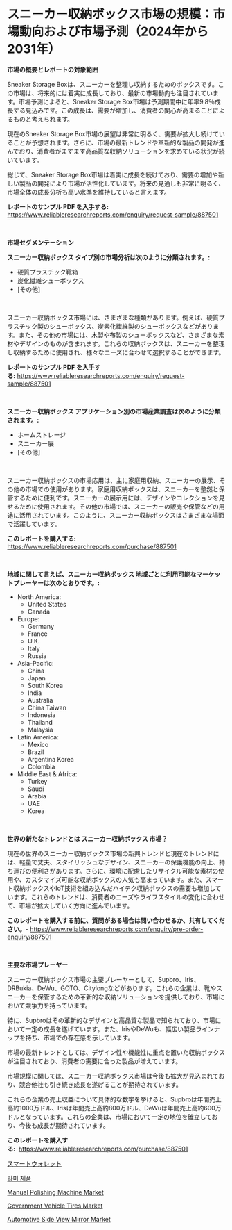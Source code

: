 <p><h1>スニーカー収納ボックス市場の規模：市場動向および市場予測（2024年から2031年）</h1></p><p><strong>市場の概要とレポートの対象範囲</strong></p>
<p><p>Sneaker Storage Boxは、スニーカーを整理し収納するためのボックスです。この市場は、将来的には着実に成長しており、最新の市場動向も注目されています。市場予測によると、Sneaker Storage Box市場は予測期間中に年率9.8％成長する見込みです。この成長は、需要が増加し、消費者の関心が高まることによるものと考えられます。</p><p>現在のSneaker Storage Box市場の展望は非常に明るく、需要が拡大し続けていることが予想されます。さらに、市場の最新トレンドや革新的な製品の開発が進んでおり、消費者がますます高品質な収納ソリューションを求めている状況が続いています。</p><p>総じて、Sneaker Storage Box市場は着実に成長を続けており、需要の増加や新しい製品の開発により市場が活性化しています。将来の見通しも非常に明るく、市場全体の成長分析も高い水準を維持していると言えます。</p></p>
<p><strong>レポートのサンプル PDF を入手する:</strong> <a href="https://www.reliableresearchreports.com/enquiry/request-sample/887501">https://www.reliableresearchreports.com/enquiry/request-sample/887501</a></p>
<p>&nbsp;</p>
<p><strong>市場セグメンテーション</strong></p>
<p><strong>スニーカー収納ボックス タイプ別の市場分析は次のように分類されます。:</strong></p>
<p><ul><li>硬質プラスチック靴箱</li><li>炭化繊維シューボックス</li><li>[その他]</li></ul></p>
<p>&nbsp;</p>
<p><p>スニーカー収納ボックス市場には、さまざまな種類があります。例えば、硬質プラスチック製のシューボックス、炭素化繊維製のシューボックスなどがあります。また、その他の市場には、木製や布製のシューボックスなど、さまざまな素材やデザインのものが含まれます。これらの収納ボックスは、スニーカーを整理し収納するために使用され、様々なニーズに合わせて選択することができます。</p></p>
<p><strong>レポートのサンプル PDF を入手する:</strong>&nbsp;<a href="https://www.reliableresearchreports.com/enquiry/request-sample/887501">https://www.reliableresearchreports.com/enquiry/request-sample/887501</a></p>
<p>&nbsp;</p>
<p><strong> スニーカー収納ボックス アプリケーション別の市場産業調査は次のように分類されます。:</strong></p>
<p><ul><li>ホームストレージ</li><li>スニーカー展</li><li>[その他]</li></ul></p>
<p>&nbsp;</p>
<p><p>スニーカー収納ボックスの市場応用は、主に家庭用収納、スニーカーの展示、その他の市場での使用があります。家庭用収納ボックスは、スニーカーを整然と保管するために便利です。スニーカーの展示用には、デザインやコレクションを見せるために使用されます。その他の市場では、スニーカーの販売や保管などの用途に活用されています。このように、スニーカー収納ボックスはさまざまな場面で活躍しています。</p></p>
<p><strong>このレポートを購入する:</strong>&nbsp; <a href="https://www.reliableresearchreports.com/purchase/887501">https://www.reliableresearchreports.com/purchase/887501</a></p>
<p>&nbsp;</p>
<p><strong>地域に関して言えば、スニーカー収納ボックス 地域ごとに利用可能なマーケットプレーヤーは次のとおりです。:</strong></p>
<p><ul>
    <li>
        North America:
        <ul>
            <li>United States</li>
            <li>Canada</li>
        </ul>
    </li>
    <li>
        Europe:
        <ul>
            <li>Germany</li>
            <li>France</li>
            <li>U.K.</li>
            <li>Italy</li>
            <li>Russia</li>
        </ul>
    </li>
    <li>
        Asia-Pacific:
        <ul>
            <li>China</li>
            <li>Japan</li>
            <li>South Korea</li>
            <li>India</li>
            <li>Australia</li>
            <li>China Taiwan</li>
            <li>Indonesia</li>
            <li>Thailand</li>
            <li>Malaysia</li>
        </ul>
    </li>
    <li>
        Latin America:
        <ul>
            <li>Mexico</li>
            <li>Brazil</li>
            <li>Argentina Korea</li>
            <li>Colombia</li>
        </ul>
    </li>
    <li>
        Middle East & Africa:
        <ul>
            <li>Turkey</li>
            <li>Saudi</li>
            <li>Arabia</li>
            <li>UAE</li>
            <li>Korea</li>
        </ul>
    </li>
    </ul></p>
<p>&nbsp;</p>
<p><strong>世界の新たなトレンドとは スニーカー収納ボックス 市場？</strong></p>
<p><p>現在の世界のスニーカー収納ボックス市場の新興トレンドと現在のトレンドには、軽量で丈夫、スタイリッシュなデザイン、スニーカーの保護機能の向上、持ち運びの便利さがあります。さらに、環境に配慮したリサイクル可能な素材の使用や、カスタマイズ可能な収納ボックスの人気も高まっています。また、スマート収納ボックスやIoT技術を組み込んだハイテク収納ボックスの需要も増加しています。これらのトレンドは、消費者のニーズやライフスタイルの変化に合わせて、市場が拡大していく方向に進んでいます。</p></p>
<p><strong>このレポートを購入する前に、質問がある場合は問い合わせるか、共有してください。</strong>- <a href="https://www.reliableresearchreports.com/enquiry/pre-order-enquiry/887501">https://www.reliableresearchreports.com/enquiry/pre-order-enquiry/887501</a></p>
<p>&nbsp;</p>
<p><strong>主要な市場プレーヤー</strong></p>
<p><p>スニーカー収納ボックス市場の主要プレーヤーとして、Supbro、Iris、DRBukia、DeWu、GOTO、Citylongなどがあります。これらの企業は、靴やスニーカーを保管するための革新的な収納ソリューションを提供しており、市場において競争力を持っています。</p><p>特に、Supbroはその革新的なデザインと高品質な製品で知られており、市場において一定の成長を遂げています。また、IrisやDeWuも、幅広い製品ラインナップを持ち、市場での存在感を示しています。</p><p>市場の最新トレンドとしては、デザイン性や機能性に重点を置いた収納ボックスが注目されており、消費者の需要に合った製品が増えています。</p><p>市場規模に関しては、スニーカー収納ボックス市場は今後も拡大が見込まれており、競合他社も引き続き成長を遂げることが期待されています。</p><p>これらの企業の売上収益について具体的な数字を挙げると、Supbroは年間売上高約1000万ドル、Irisは年間売上高約800万ドル、DeWuは年間売上高約600万ドルとなっています。これらの企業は、市場において一定の地位を確立しており、今後も成長が期待されています。</p></p>
<p><strong>このレポートを購入する:</strong>&nbsp;&nbsp;<a href="https://www.reliableresearchreports.com/purchase/887501">https://www.reliableresearchreports.com/purchase/887501</a></p>
<p><p><a href="https://github.com/ppmazlotr77499/Market-Research-Report-List-1/blob/main/8442161187653.md">スマートウォレット</a></p><p><a href="https://github.com/vsap75a286l/Market-Research-Report-List-1/blob/main/2579827187589.md">라미 제품</a></p><p><a href="https://fearless-okapi-6c8.notion.site/Manual-Polishing-Machine-Market-Size-Furnishes-Valuable-Information-Encompassing-Market-Share-Marke-cf516ad0f6b94477ba2a2d9aec125fd9">Manual Polishing Machine Market</a></p><p><a href="https://issuu.com/reportprime-2/docs/government-vehicle-tires-market-size-2030.pptx">Government Vehicle Tires Market</a></p><p><a href="https://github.com/GroverBarry/Market-Research-Report-List-4/blob/main/automotive-side-view-mirror-market.md">Automotive Side View Mirror Market</a></p></p>